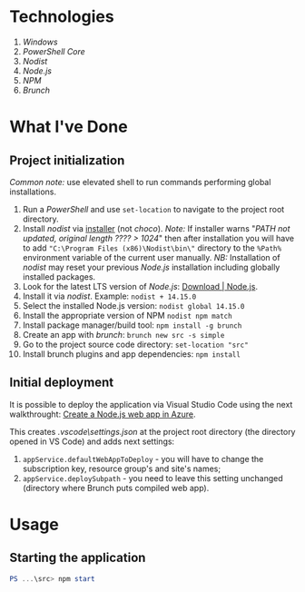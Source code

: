 # Technologies

1. _Windows_
1. _PowerShell Core_
1. _Nodist_
1. _Node.js_
1. _NPM_
1. _Brunch_

# What I've Done

## Project initialization

*Common note:* use elevated shell to run commands performing global installations.

1. Run a _PowerShell_ and use `set-location` to navigate to the project root directory.
1. Install _nodist_ via [installer](https://github.com/nullivex/nodist/releases) (not _choco_).
   *Note:* If installer warns "_PATH not updated, original length ???? > 1024_" then after installation
   you will have to add `"C:\Program Files (x86)\Nodist\bin\"` directory to the `%Path%` environment
   variable of the current user manually.
   *NB:* Installation of _nodist_ may reset your previous _Node.js_ installation including globally
   installed packages.
1. Look for the latest LTS version of _Node.js_: [Download | Node.js](https://nodejs.org/en/download/).
1. Install it via _nodist_. Example: `nodist + 14.15.0`
1. Select the installed Node.js version: `nodist global 14.15.0`
1. Install the appropriate version of NPM `nodist npm match`
1. Install package manager/build tool: `npm install -g brunch`
1. Create an app with _brunch_: `brunch new src -s simple`
1. Go to the project source code directory: `set-location "src"`
1. Install brunch plugins and app dependencies: `npm install`

## Initial deployment

It is possible to deploy the application via Visual Studio Code using the next walkthrought:
[Create a Node.js web app in Azure](https://docs.microsoft.com/en-us/azure/app-service/quickstart-nodejs?pivots=platform-windows).

This creates _.vscode\settings.json_ at the project root directory (the directory opened in VS Code) and adds next settings:

1. `appService.defaultWebAppToDeploy` - you will have to change the subscription key, resource group's and site's names;
1. `appService.deploySubpath` - you need to leave this setting unchanged (directory where Brunch puts compiled web app).

# Usage

## Starting the application

```PowerShell
PS ...\src> npm start
```
